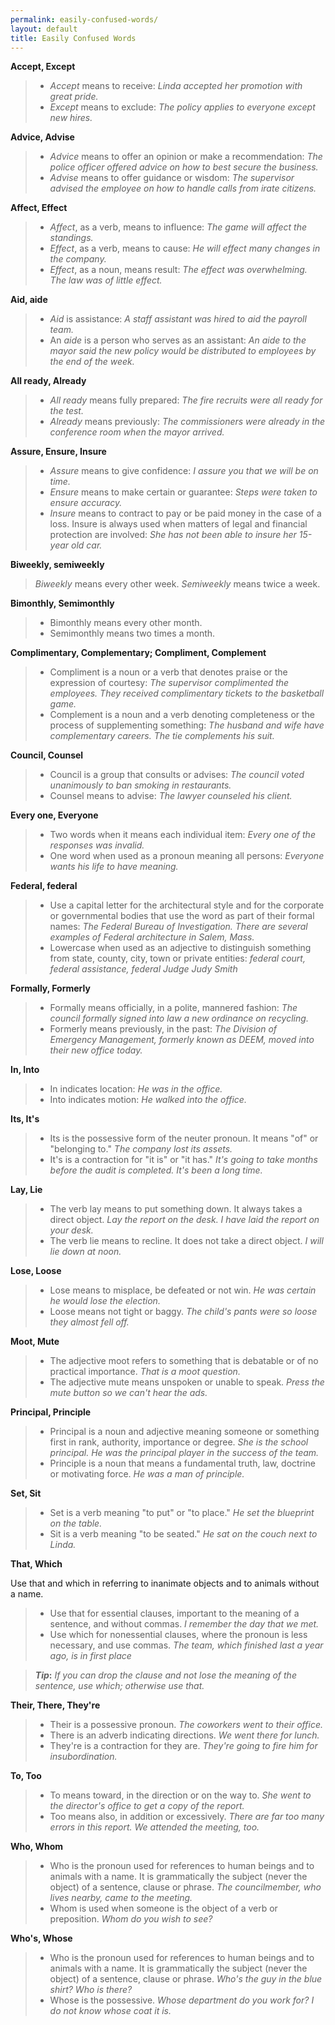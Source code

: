 ```yaml
---
permalink: easily-confused-words/
layout: default
title: Easily Confused Words
---
```


**Accept, Except**

> *	_Accept_ means to receive: *Linda accepted her promotion with great pride.*
> *	_Except_ means to exclude: *The policy applies to everyone except new hires.*


**Advice, Advise**

> *	_Advice_ means to offer an opinion or make a recommendation: *The police officer offered advice on how to best secure the business.*
> *	_Advise_ means to offer guidance or wisdom:  *The supervisor advised the employee on how to handle calls from irate citizens.*


**Affect, Effect**

> *	_Affect_, as a verb, means to influence:  *The game will affect the standings.*
> *	_Effect_, as a verb, means to cause:  *He will effect many changes in the company.*
> *	_Effect_, as a noun, means result:  *The effect was overwhelming.  The law was of little effect.*


**Aid, aide**

> *	_Aid_ is assistance:  *A staff assistant was hired to aid the payroll team.*
> *	An _aide_ is a person who serves as an assistant:  *An aide to the mayor said the new policy would be distributed to employees by the end of the week.*


**All ready, Already**

> *	_All ready_ means fully prepared: *The fire recruits were all ready for the test.*
> *	_Already_ means previously: *The commissioners were already in the conference room when the mayor arrived.*


**Assure, Ensure, Insure**

> *	_Assure_ means to give confidence:  *I assure you that we will be on time.*
> *	_Ensure_ means to make certain or guarantee:  *Steps were taken to ensure accuracy.*
> *	_Insure_ means to contract to pay or be paid money in the case of a loss. Insure is always used when matters of legal and financial protection are involved:  *She has not been able to insure her 15-year old car.*


**Biweekly, semiweekly**

>_Biweekly_ means every other week.
>_Semiweekly_ means twice a week.

**Bimonthly, Semimonthly**

> *	Bimonthly means every other month.
> *	Semimonthly means two times a month.


**Complimentary, Complementary; Compliment, Complement**

> *	Compliment is a noun or a verb that denotes praise or the expression of courtesy:  *The supervisor complimented the employees.  They received complimentary tickets to the basketball game.*
> *	Complement is a noun and a verb denoting completeness or the process of supplementing something:  *The husband and wife have complementary careers.  The tie complements his suit.*


**Council, Counsel**

> *	Council is a group that consults or advises: *The council voted unanimously to ban smoking in restaurants.*
> *	Counsel means to advise: *The lawyer counseled his client.*


**Every one, Everyone**

> *	Two words when it means each individual item:  *Every one of the responses was invalid.*
> *	One word when used as a pronoun meaning all persons:  *Everyone wants his life to have meaning.*


**Federal, federal**

> *	Use a capital letter for the architectural style and for the corporate or governmental bodies that use the word as part of their formal names:  *The Federal Bureau of Investigation. There are several examples of Federal architecture in Salem, Mass.*
> *	Lowercase when used as an adjective to distinguish something from state, county, city, town or private entities:  *federal court, federal assistance, federal Judge Judy Smith*


**Formally, Formerly**

> *	Formally means officially, in a polite, mannered fashion: *The council formally signed into law a new ordinance on recycling.*
> *	Formerly means previously, in the past: *The Division of Emergency Management, formerly known as DEEM, moved into their new office today.*


**In, Into**

> *	In indicates location:  *He was in the office.*
> *	Into indicates motion:  *He walked into the office.*


**Its, It's**

> *	Its is the possessive form of the neuter pronoun.  It means "of" or "belonging to."  *The company lost its assets.*
> *	It's is a contraction for "it is" or "it has."  *It's going to take months before the audit is completed.  It's been a long time.*


**Lay, Lie**

> *	The verb lay means to put something down. It always takes a direct object. *Lay the report on the desk.  I have laid the report on your desk.*  
> *	The verb lie means to recline. It does not take a direct object. *I will lie down at noon.*


**Lose, Loose**

> *	Lose means to misplace, be defeated or not win.  *He was certain he would lose the election.*
> *	Loose means not tight or baggy.  *The child's pants were so loose they almost fell off.*


**Moot, Mute**

> *	The adjective moot refers to something that is debatable or of no practical importance.  *That is a moot question.* 
> *	The adjective mute means unspoken or unable to speak.  *Press the mute button so we can't hear the ads.*


**Principal, Principle**

> *	Principal is a noun and adjective meaning someone or something first in rank, authority, importance or degree.  *She is the school principal.  He was the principal player in the success of the team.*
> *	Principle is a noun that means a fundamental truth, law, doctrine or motivating force.  *He was a man of principle.*  


**Set, Sit**

> *	Set is a verb meaning "to put" or "to place." *He set the blueprint on the table.*
> *	Sit is a verb meaning "to be seated." *He sat on the couch next to Linda.*


**That, Which**

Use that and which in referring to inanimate objects and to animals without a name.

> *	Use that for essential clauses, important to the meaning of a sentence, and without commas.  *I remember the day that we met.*
> *	Use which for nonessential clauses, where the pronoun is less necessary, and use commas.  *The team, which finished last a year ago, is in first place*

> **_Tip_:** *If you can drop the clause and not lose the meaning of the sentence, use which; otherwise use that.*


**Their, There, They're**

> *	Their is a possessive pronoun.  *The coworkers went to their office.*
> *	There is an adverb indicating directions.  *We went there for lunch.*
> *	They're is a contraction for they are.  *They're going to fire him for insubordination.*


**To, Too**

> *	To means toward, in the direction or on the way to.  *She went to the director's office to get a copy of the report.*
> *	Too means also, in addition or excessively. *There are far too many errors in this report. We attended the meeting, too.*


**Who, Whom**

> *	Who is the pronoun used for references to human beings and to animals with a name. It is grammatically the subject (never the object) of a sentence, clause or phrase. *The councilmember, who lives nearby, came to the meeting.*  
> *	Whom is used when someone is the object of a verb or preposition. *Whom do you wish to see?*


**Who's, Whose**

> *	Who is the pronoun used for references to human beings and to animals with a name. It is grammatically the subject (never the object) of a sentence, clause or phrase. *Who's the guy in the blue shirt?  Who is there?*
> *	Whose is the possessive.  *Whose department do you work for?  I do not know whose coat it is.*
